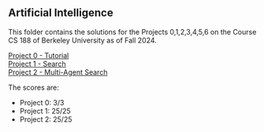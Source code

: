 ## Artificial Intelligence

This folder contains the solutions for the Projects 0,1,2,3,4,5,6 on the Course CS 188 of Berkeley University as of Fall 2024.

[Project 0 - Tutorial](https://inst.eecs.berkeley.edu/~cs188/fa24/projects/proj0/)<br>
[Project 1 - Search](https://inst.eecs.berkeley.edu/~cs188/fa24/projects/proj1/)<br>
[Project 2 - Multi-Agent Search](https://inst.eecs.berkeley.edu/~cs188/fa24/projects/proj2/)<br>

The scores are:
- Project 0: 3/3
- Project 1: 25/25
- Project 2: 25/25
